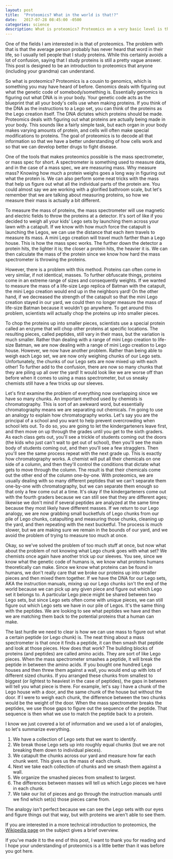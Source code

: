 ```yaml
---
layout: post
title:  "Proteomics? What in the world is that!?"
date:   2017-07-28 08:45:00 -0500
categories: science
description: What is proteomics? Proteomics on a very basic level is the study of what proteins are made in a cell. How proteomics works can be a tricky subject to understand, so what better way to make sense of it than with a Lego analogy!
---
```

One of the fields I am interested in is that of proteomics. The problem with that is that the average person probably has never heard that word in their life, so I usually tell people that I study proteins. While this certainly avoids a lot of confusion, saying that I study proteins is still a pretty vague answer. This post is designed to be an introduction to proteomics that anyone (including your grandma) can understand.

So what is proteomics? Proteomics is a cousin to genomics, which is something you may have heard of before. Genomics deals with figuring out what the genetic code of somebody/something is. Essentially genomics is figuring out what DNA is in your body. Your genetic code acts as the blueprint that all your body's cells use when making proteins. If you think of the DNA as the instructions to a Lego set, you can think of the proteins as the Lego creation itself. The DNA dictates which proteins should be made. Proteomics deals with figuring out what proteins are actually being made in your body. This sounds like a fairly simple task, but each organ in your body makes varying amounts of protein, and cells will often make special modifications to proteins. The goal of proteomics is to decode all that information so that we have a better understanding of how cells work and so that we can develop better drugs to fight disease.

One of the tools that makes proteomics possible is the mass spectrometer, or mass spec for short. A spectrometer is something used to measure data, and in the case of a mass spec, we are measuring mass. Why measure mass? Knowing how much a protein weighs goes a long way in figuring out what the protein is. We can also perform some neat tricks with the mass that help us figure out what all the individual parts of the protein are. You could almost say we are working with a glorified bathroom scale, but let's remember that we are talking about measuring proteins, so how we measure their mass is actually a bit different.

To measure the mass of proteins, the mass spectrometer will use magnetic and electric fields to throw the proteins at a detector. It's sort of like if you decided to weigh all your kids' Lego sets by launching them across your lawn with a catapult. If we know with how much force the catapult is launching the Legos, we can use the distance that each item travels to measure its mass. A mini Lego creation will travel much farther than a Lego house. This is how the mass spec works. The further down the detector a protein hits, the lighter it is; the closer a protein hits, the heavier it is. We can then calculate the mass of the protein since we know how hard the mass spectrometer is throwing the proteins.

However, there is a problem with this method. Proteins can often come in very similar, if not identical, masses. To further obfuscate things, proteins come in an extreme range of sizes and consequently weights. If we wanted to measure the mass of a life-size Lego replica of Batman with the catapult, the mini Lego creation would end up in the neighbors yard! On the other hand, if we decreased the strength of the catapult so that the mini Lego creation stayed in our yard, we could then no longer measure the mass of life-size Batman because it wouldn't go anywhere. To get around this problem, scientists will actually chop the proteins up into smaller pieces.

To chop the proteins up into smaller pieces, scientists use a special protein called an enzyme that will chop other proteins at specific locations. The resulting pieces, called peptides, still vary in their mass, but the variation is much smaller. Rather than dealing with a range of mini Lego creation to life-size Batman, we are now dealing with a range of mini Lego creation to Lego house. However, we now have another problem. Rather than being able to weigh each Lego set, we are now only weighing chunks of our Lego sets. Unfortunately, the chunks of our Lego sets are now mixed up with each other! To further add to the confusion, there are now so many chunks that they are piling up all over the yard! It would look like we are worse off than before when it comes to using a mass spectrometer, but us sneaky chemists still have a few tricks up our sleeves.

Let's first examine the problem of everything now overlapping since we have so many chunks. An important method used by chemists is chromatography. This is sort of an awkward word, but essentially chromatography means we are separating out chemicals. I'm going to use an analogy to explain how chromatography works. Let's say you are the principal of a school and you want to help prevent overcrowding when school lets out. To do so, you are going to let the kindergarteners leave first, and then move on up through the grades until you get to the sixth graders. As each class gets out, you'll see a trickle of students coming out the doors (the kids who just can't wait to get out of school), then you'll see the main body of students coming out, and then you'll see a few stragglers. Then you'll see the same process repeat with the next grade up. This is exactly how chromatography works. A chemist will put all their chemicals on one side of a column, and then they'll control the conditions that dictate what gets to move through the column. The result is that their chemicals come out the other end of the column one-by-one. With proteomics, we are usually dealing with so many different peptides that we can't separate them one-by-one with chromatography, but we can separate them enough so that only a few come out at a time. It's okay if the kindergarteners come out with the fourth graders because we can still see that they are different ages; likewise we don't mind if several peptides are analyzed at the same time because they most likely have different masses. If we return to our Lego analogy, we are now grabbing small bucketfuls of Lego chunks from our pile of Lego chunks, catapulting and measuring those chunks, cleaning up the yard, and then repeating with the next bucketful. The process is much slower, but we are making sure we remain in the bounds of our yard, and we avoid the problem of trying to measure too much at once.

Okay, so we've solved the problem of too much stuff at once, but now what about the problem of not knowing what Lego chunk goes with what set? We chemists once again have another trick up our sleeves. You see, since we know what the genetic code of humans is, we know what proteins humans theoretically can make. Since we know what proteins can be found in humans, we don't really care that we broke our proteins up into smaller pieces and then mixed them together. If we have the DNA for our Lego sets, AKA the instruction manuals, mixing up our Lego chunks isn't the end of the world because we can pick up any given piece and figure out which Lego set it belongs to. A particular Lego piece might be shared between two Lego sets, but since Lego sets often come with unique pieces, we can still figure out which Lego sets we have in our pile of Legos. It's the same thing with the peptides. We are looking to see what peptides we have and then we are matching them back to the potential proteins that a human can make.

The last hurdle we need to clear is how we can use mass to figure out what a certain peptide (or Lego chunk) is. The neat thing about a mass spectrometer is that once it finds a peptide, it can then smash that peptide and look at those pieces. How does that work? The building blocks of proteins (and peptides) are called amino acids. They are sort of like Lego pieces. When the mass spectrometer smashes a peptide, it will break the peptide in between the amino acids. If you bought one hundred Lego houses and then threw them against a wall, you would end up with lots of different sized chunks. If you arranged these chunks from smallest to biggest (or lightest to heaviest in the case of peptides), the gaps in between will tell you what piece is there. For example, let's say I have a chunk of the Lego house with a door, and the same chunk of the house but without the door. If I were to weigh each chunk, the difference between the two chunks would be the weight of the door. When the mass spectrometer breaks the peptides, we use those gaps to figure out the sequence of the peptide. That sequence is then what we use to match the peptide back to a protein.

I know we just covered a lot of information and we used a lot of analogies, so let's summarize everything.
1. We have a collection of Lego sets that we want to identify.
2. We break those Lego sets up into roughly equal chunks (but we are not breaking them down to individual pieces).
3. We catapult the chunks across our yard and measure how far each chunk went. This gives us the mass of each chunk.
4. Next we take each collection of chunks and we smash them against a wall.
5. We organize the smashed pieces from smallest to largest.
6. The differences between masses will tell us which Lego pieces we have in each chunk.
7. We take our list of pieces and go through the instruction manuals until we find which set(s) those pieces came from.

The analogy isn't perfect because we can see the Lego sets with our eyes and figure things out that way, but with proteins we aren't able to see them.

If you are interested in a more technical introduction to proteomics, the [Wikipedia page](https://en.wikipedia.org/wiki/Proteomics) on the subject gives a brief overview.

If you've made it to the end of this post, I want to thank you for reading and I hope your understanding of proteomics is a little better than it was before you got here.